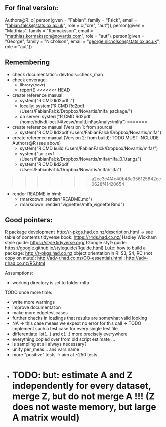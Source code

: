 
For final version: 
------------------
Authors@R: c(
    person(given = "Fabian", family = "Falck", email = "fabian.falck@stats.ox.ac.uk", role = c("cre", "aut")),
    person(given = "Matthias", family = "Kormaksson", email = "matthias.kormaksson@novartis.com", role = "aut"), 
    person(given = "George", family = "Nicholson", email = "george.nicholson@stats.ox.ac.uk", role = "aut"))


Remembering
-----------
- check documentation: devtools::check_man
- check coverage: 
  - library(covr)
  - report()
<<<<<<< HEAD
- create reference manual: 
  - system("R CMD Rd2pdf .")
  - locally: system("R CMD Rd2pdf /Users/FabianFalck/Dropbox/Novartis/mlfa_package/")
  - on server: system("R CMD Rd2pdf /home/bdivdi.local/4tvcsw/multLinFacAnalys/mlfa")
=======
- create reference manual (Version 1: from source)
  - system("R CMD Rd2pdf /Users/FabianFalck/Dropbox/Novartis/mlfa")
- create reference manual (Version 2: from build):  TODO MUST INCLUDE Authors@R (see above)
  - system("R CMD build /Users/FabianFalck/Dropbox/Novartis/mlfa/")
  - system("tar zxvf /Users/FabianFalck/Dropbox/Novartis/mlfa/mlfa_0.1.tar.gz")
  - system("R CMD Rd2pdf /Users/FabianFalck/Dropbox/Novartis/mlfa/mlfa")
>>>>>>> a2ec3c414c40b48e356125842ce0628f41420654
- render README in html: 
  - rmarkdown::render("README.md")
  - rmarkdown::render("vignettes/mlfa_vignette.Rmd")




Good pointers: 
--------------
R package development: http://r-pkgs.had.co.nz/description.html -> see table of contents
tidyverse book: https://r4ds.had.co.nz/
Hadley Wickham style guide: https://style.tidyverse.org/
(Google style guide: https://google.github.io/styleguide/Rguide.html)
Luke: how to build a package: http://r-pkgs.had.co.nz
object orientation in R: S3, S4, RC (not copy on mute): http://adv-r.had.co.nz/OO-essentials.html ; http://adv-r.had.co.nz/R5.html


Assumptions: 

- working directory is set to folder mlfa


TODO once more time: 
- write more warnings
- improve documentation
- make more edgetest cases
- further checks in loadings that results are somewhat valid looking
- NA -> this case means we expext no error for this call -> TODO implement such a test case for every single test file 
- differentiate list(...) and c(...) more precisely everywhere
- everything copied over from old script estimate_...
- is sampling at all always necessary? 
- unify per_meas... and vars name
- more "positive" tests -> aim at ~250 tests
- # TODO: but: estimate A and Z independently for every dataset, merge Z, but do not merge A !!! (Z does not waste memory, but large A matrix would)
